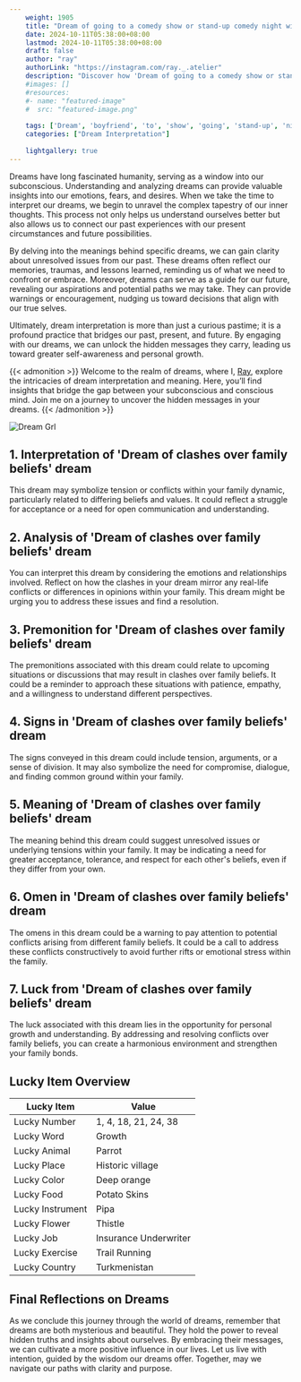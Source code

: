 ```yaml
---
    weight: 1905
    title: "Dream of going to a comedy show or stand-up comedy night with your boyfriend"  # Assuming 'title' column exists
    date: 2024-10-11T05:38:00+08:00
    lastmod: 2024-10-11T05:38:00+08:00
    draft: false
    author: "ray"
    authorLink: "https://instagram.com/ray._.atelier"
    description: "Discover how 'Dream of going to a comedy show or stand-up comedy night with your boyfriend' can interpret your future and uncover its significant meanings in your life."
    #images: []
    #resources:
    #- name: "featured-image"
    #  src: "featured-image.png"
    
    tags: ['Dream', 'boyfriend', 'to', 'show', 'going', 'stand-up', 'night', 'comedy']
    categories: ["Dream Interpretation"]
    
    lightgallery: true
---
```

    
Dreams have long fascinated humanity, serving as a window into our subconscious. Understanding and analyzing dreams can provide valuable insights into our emotions, fears, and desires. When we take the time to interpret our dreams, we begin to unravel the complex tapestry of our inner thoughts. This process not only helps us understand ourselves better but also allows us to connect our past experiences with our present circumstances and future possibilities.

By delving into the meanings behind specific dreams, we can gain clarity about unresolved issues from our past. These dreams often reflect our memories, traumas, and lessons learned, reminding us of what we need to confront or embrace. Moreover, dreams can serve as a guide for our future, revealing our aspirations and potential paths we may take. They can provide warnings or encouragement, nudging us toward decisions that align with our true selves.

Ultimately, dream interpretation is more than just a curious pastime; it is a profound practice that bridges our past, present, and future. By engaging with our dreams, we can unlock the hidden messages they carry, leading us toward greater self-awareness and personal growth.

{{< admonition >}}
Welcome to the realm of dreams, where I, [Ray](https://instagram.com/ray._.atelier), explore the intricacies of dream interpretation and meaning. Here, you’ll find insights that bridge the gap between your subconscious and conscious mind. Join me on a journey to uncover the hidden messages in your dreams.
{{< /admonition >}}

![Dream Grl](https://cdn.pixabay.com/photo/2017/11/02/03/35/gothic-2910057_1280.jpg "Dream Grl")

## 1. Interpretation of 'Dream of clashes over family beliefs' dream
 This dream may symbolize tension or conflicts within your family dynamic, particularly related to differing beliefs and values. It could reflect a struggle for acceptance or a need for open communication and understanding.

## 2. Analysis of 'Dream of clashes over family beliefs' dream
 You can interpret this dream by considering the emotions and relationships involved. Reflect on how the clashes in your dream mirror any real-life conflicts or differences in opinions within your family. This dream might be urging you to address these issues and find a resolution.

## 3. Premonition for 'Dream of clashes over family beliefs' dream
 The premonitions associated with this dream could relate to upcoming situations or discussions that may result in clashes over family beliefs. It could be a reminder to approach these situations with patience, empathy, and a willingness to understand different perspectives.

## 4. Signs in 'Dream of clashes over family beliefs' dream
 The signs conveyed in this dream could include tension, arguments, or a sense of division. It may also symbolize the need for compromise, dialogue, and finding common ground within your family.

## 5. Meaning of 'Dream of clashes over family beliefs' dream
 The meaning behind this dream could suggest unresolved issues or underlying tensions within your family. It may be indicating a need for greater acceptance, tolerance, and respect for each other's beliefs, even if they differ from your own.

## 6. Omen in 'Dream of clashes over family beliefs' dream
 The omens in this dream could be a warning to pay attention to potential conflicts arising from different family beliefs. It could be a call to address these conflicts constructively to avoid further rifts or emotional stress within the family.

## 7. Luck from 'Dream of clashes over family beliefs' dream
 The luck associated with this dream lies in the opportunity for personal growth and understanding. By addressing and resolving conflicts over family beliefs, you can create a harmonious environment and strengthen your family bonds.

## Lucky Item Overview
| Lucky Item          | Value              |
|---------------|--------------------|
| Lucky Number        | 1, 4, 18, 21, 24, 38  |
| Lucky Word          | Growth |
| Lucky Animal        | Parrot |
| Lucky Place         | Historic village     |
| Lucky Color         | Deep orange     |
| Lucky Food          | Potato Skins      |
| Lucky Instrument    | Pipa |
| Lucky Flower        | Thistle    |
| Lucky Job           | Insurance Underwriter       |
| Lucky Exercise      | Trail Running  |
| Lucky Country       | Turkmenistan    |


##  Final Reflections on Dreams

As we conclude this journey through the world of dreams, remember that dreams are both mysterious and beautiful. They hold the power to reveal hidden truths and insights about ourselves. By embracing their messages, we can cultivate a more positive influence in our lives. Let us live with intention, guided by the wisdom our dreams offer. Together, may we navigate our paths with clarity and purpose.
